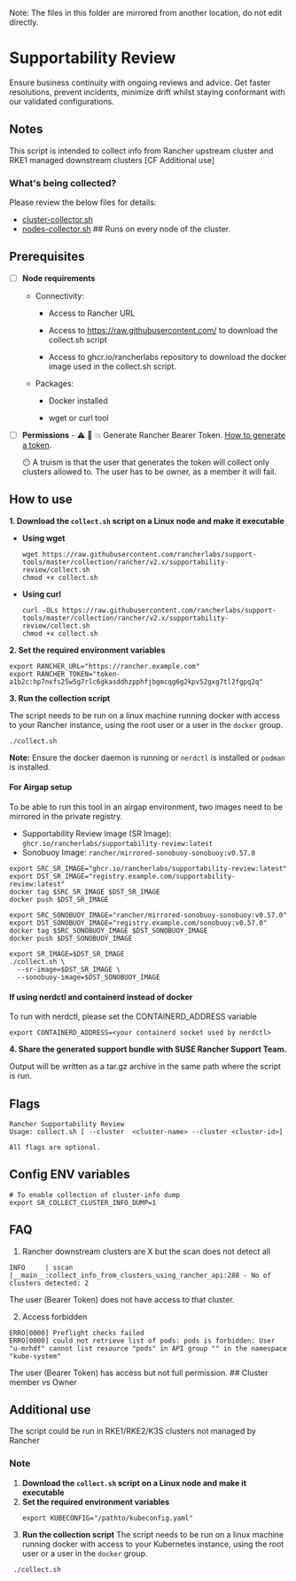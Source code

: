 Note: The files in this folder are mirrored from another location, do not edit directly.

# Supportability Review

Ensure business continuity with ongoing reviews and advice. Get faster resolutions, prevent incidents, minimize drift whilst staying conformant with our validated configurations.

## Notes
This script is intended to collect info from Rancher upstream cluster and RKE1 managed downstream clusters [CF Additional use]

### What's being collected?

Please review the below files for details:

- [cluster-collector.sh](./cluster-collector.sh)
- [nodes-collector.sh](./nodes-collector.sh) ## Runs on every node of the cluster.

## Prerequisites


- [ ] **Node requirements**
  - Connectivity:
      - Access to Rancher URL

      - Access to https://raw.githubusercontent.com/ to download the collect.sh script

      - Access to ghcr.io/rancherlabs repository to download the docker image used in the collect.sh script.

  - Packages:
      - Docker installed

      - wget or curl tool

- [ ] **Permissions**
      - ⚠️ 🥦 💥 Generate Rancher Bearer Token.  [How to generate a token](https://ranchermanager.docs.rancher.com/reference-guides/user-settings/api-keys#docusaurus_skipToContent_fallback).

     :no_mouth: A truism is that the user that generates the token will collect only clusters allowed to. The user has to be owner, as a member it will fail.

## How to use

**1. Download the `collect.sh` script on a Linux node and make it executable**

   - **Using wget**

       ```shell
       wget https://raw.githubusercontent.com/rancherlabs/support-tools/master/collection/rancher/v2.x/supportability-review/collect.sh
       chmod +x collect.sh
       ```

   - **Using curl**

     ```shell
     curl -OLs https://raw.githubusercontent.com/rancherlabs/support-tools/master/collection/rancher/v2.x/supportability-review/collect.sh
     chmod +x collect.sh
     ```

**2. Set the required environment variables**

  ```shell
  export RANCHER_URL="https://rancher.example.com"
  export RANCHER_TOKEN="token-a1b2c:hp7nxfs25w5g7rlc6gkasddhzpphfjbgmcqg6g2kpv52gxg7tl2fgpq2q"
  ```


**3. Run the collection script**

The script needs to be run on a linux machine running docker with access to your Rancher instance, using the root user or a user in the `docker` group. 

  ```shell
  ./collect.sh
  ```

**Note:** Ensure the docker daemon is running or `nerdctl` is installed or `podman` is installed.

  #### For Airgap setup

  To be able to run this tool in an airgap environment, two images need to be mirrored in the private registry.

  - Supportability Review Image (SR Image): `ghcr.io/rancherlabs/supportability-review:latest`
  - Sonobuoy Image: `rancher/mirrored-sonobuoy-sonobuoy:v0.57.0`

  ```
  export SRC_SR_IMAGE="ghcr.io/rancherlabs/supportability-review:latest"
  export DST_SR_IMAGE="registry.example.com/supportability-review:latest"
  docker tag $SRC_SR_IMAGE $DST_SR_IMAGE
  docker push $DST_SR_IMAGE

  export SRC_SONOBUOY_IMAGE="rancher/mirrored-sonobuoy-sonobuoy:v0.57.0"
  export DST_SONOBUOY_IMAGE="registry.example.com/sonobuoy:v0.57.0"
  docker tag $SRC_SONOBUOY_IMAGE $DST_SONOBUOY_IMAGE
  docker push $DST_SONOBUOY_IMAGE
  ```

  ```
  export SR_IMAGE=$DST_SR_IMAGE
  ./collect.sh \
    --sr-image=$DST_SR_IMAGE \
    --sonobuoy-image=$DST_SONOBUOY_IMAGE
  ```

 #### If using nerdctl and containerd instead of docker
 
 To run with nerdctl, please set the CONTAINERD_ADDRESS variable

 ```shell
 export CONTAINERD_ADDRESS=<your containerd socket used by nerdctl>
 ```

**4. Share the generated support bundle with SUSE Rancher Support Team.**

Output will be written as a tar.gz archive in the same path where the script is run.

## Flags
```shell
Rancher Supportability Review
Usage: collect.sh [ --cluster  <cluster-name> --cluster <cluster-id>]

All flags are optional.
```

## Config ENV variables

```shell
# To enable collection of cluster-info dump
export SR_COLLECT_CLUSTER_INFO_DUMP=1
```

## FAQ
1) Rancher downstream clusters are X but the scan does not detect all
```
INFO     | sscan |__main__:collect_info_from_clusters_using_rancher_api:288 - No of clusters detected: 2
```
The user (Bearer Token) does not have access to that cluster.

2) Access forbidden
```
ERRO[0000] Preflight checks failed
ERRO[0000] could not retrieve list of pods: pods is forbidden: User "u-mrhdf" cannot list resource "pods" in API group "" in the namespace "kube-system"
```
The user (Bearer Token) has access but not full permission. ## Cluster member vs Owner

## Additional use
The script could be run in RKE1/RKE2/K3S clusters not managed by Rancher
### Note

1. **Download the `collect.sh` script on a Linux node and make it executable**
2. **Set the required environment variables**
    ```shell
   export KUBECONFIG="/pathto/kubeconfig.yaml"
   ```
3. **Run the collection script**
 The script needs to be run on a linux machine running docker with access to your Kubernetes instance, using the root user or a user in the `docker` group.
```
 ./collect.sh
```
